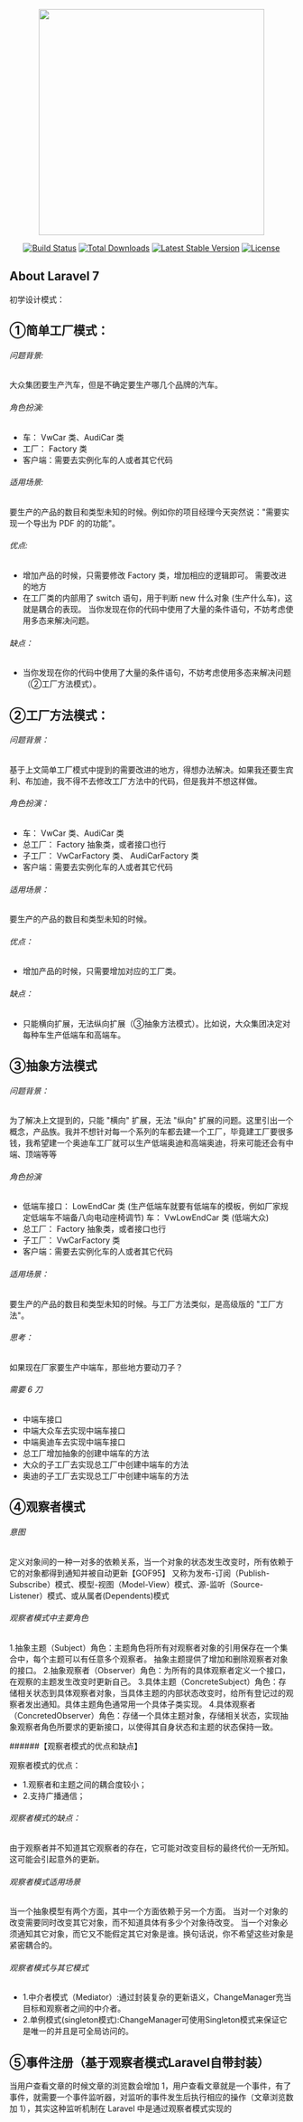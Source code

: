 <p align="center"><img src="https://res.cloudinary.com/dtfbvvkyp/image/upload/v1566331377/laravel-logolockup-cmyk-red.svg" width="400"></p>

<p align="center">
<a href="https://travis-ci.org/laravel/framework"><img src="https://travis-ci.org/laravel/framework.svg" alt="Build Status"></a>
<a href="https://packagist.org/packages/laravel/framework"><img src="https://poser.pugx.org/laravel/framework/d/total.svg" alt="Total Downloads"></a>
<a href="https://packagist.org/packages/laravel/framework"><img src="https://poser.pugx.org/laravel/framework/v/stable.svg" alt="Latest Stable Version"></a>
<a href="https://packagist.org/packages/laravel/framework"><img src="https://poser.pugx.org/laravel/framework/license.svg" alt="License"></a>
</p>

## About Laravel 7
初学设计模式：

## ①简单工厂模式：
###### 问题背景:
 
大众集团要生产汽车，但是不确定要生产哪几个品牌的汽车。

###### 角色扮演:
 
- 车： VwCar 类、AudiCar 类
- 工厂： Factory 类
- 客户端：需要去实例化车的人或者其它代码

###### 适用场景:
 
要生产的产品的数目和类型未知的时候。例如你的项目经理今天突然说："需要实现一个导出为 PDF 的的功能"。

###### 优点:
 
- 增加产品的时候，只需要修改 Factory 类，增加相应的逻辑即可。
需要改进的地方
- 在工厂类的内部用了 switch 语句，用于判断 new 什么对象 (生产什么车)，这就是耦合的表现。
当你发现在你的代码中使用了大量的条件语句，不妨考虑使用多态来解决问题。

###### 缺点：
 
- 当你发现在你的代码中使用了大量的条件语句，不妨考虑使用多态来解决问题（②工厂方法模式）。

## ②工厂方法模式：
###### 问题背景：
 
基于上文简单工厂模式中提到的需要改进的地方，得想办法解决。如果我还要生宾利、布加迪，我不得不去修改工厂方法中的代码，但是我并不想这样做。

###### 角色扮演：
 
- 车： VwCar 类、AudiCar 类
- 总工厂： Factory 抽象类，或者接口也行
- 子工厂： VwCarFactory 类、 AudiCarFactory 类
- 客户端：需要去实例化车的人或者其它代码

###### 适用场景：
 
要生产的产品的数目和类型未知的时候。

###### 优点：
 
- 增加产品的时候，只需要增加对应的工厂类。

###### 缺点：
 
- 只能横向扩展，无法纵向扩展（③抽象方法模式）。比如说，大众集团决定对每种车生产低端车和高端车。


## ③抽象方法模式

###### 问题背景：
 
为了解决上文提到的，只能 "横向" 扩展，无法 "纵向" 扩展的问题。这里引出一个概念，产品族。我并不想针对每一个系列的车都去建一个工厂，毕竟建工厂要很多钱，我希望建一个奥迪车工厂就可以生产低端奥迪和高端奥迪，将来可能还会有中端、顶端等等

###### 角色扮演
 

- 低端车接口： LowEndCar 类 (生产低端车就要有低端车的模板，例如厂家规定低端车不端备八向电动座椅调节)
车： VwLowEndCar 类 (低端大众)
- 总工厂： Factory 抽象类，或者接口也行
- 子工厂： VwCarFactory 类
- 客户端：需要去实例化车的人或者其它代码

###### 适用场景：
 
要生产的产品的数目和类型未知的时候。与工厂方法类似，是高级版的 "工厂方法"。

###### 思考：
 
如果现在厂家要生产中端车，那些地方要动刀子？

###### 需要 6 刀
 
- 中端车接口
- 中端大众车去实现中端车接口
- 中端奥迪车去实现中端车接口
- 总工厂增加抽象的创建中端车的方法
- 大众的子工厂去实现总工厂中创建中端车的方法
- 奥迪的子工厂去实现总工厂中创建中端车的方法


## ④观察者模式

###### 意图
 

定义对象间的一种一对多的依赖关系，当一个对象的状态发生改变时，所有依赖于它的对象都得到通知并被自动更新【GOF95】 又称为发布-订阅（Publish-Subscribe）模式、模型-视图（Model-View）模式、源-监听（Source-Listener）模式、或从属者(Dependents)模式

###### 观察者模式中主要角色
 

1.抽象主题（Subject）角色：主题角色将所有对观察者对象的引用保存在一个集合中，每个主题可以有任意多个观察者。 抽象主题提供了增加和删除观察者对象的接口。
2.抽象观察者（Observer）角色：为所有的具体观察者定义一个接口，在观察的主题发生改变时更新自己。
3.具体主题（ConcreteSubject）角色：存储相关状态到具体观察者对象，当具体主题的内部状态改变时，给所有登记过的观察者发出通知。具体主题角色通常用一个具体子类实现。
4.具体观察者（ConcretedObserver）角色：存储一个具体主题对象，存储相关状态，实现抽象观察者角色所要求的更新接口，以使得其自身状态和主题的状态保持一致。

######【观察者模式的优点和缺点】
 
观察者模式的优点：

- 1.观察者和主题之间的耦合度较小；
- 2.支持广播通信；

###### 观察者模式的缺点：
 

由于观察者并不知道其它观察者的存在，它可能对改变目标的最终代价一无所知。这可能会引起意外的更新。


###### 观察者模式适用场景
 
当一个抽象模型有两个方面，其中一个方面依赖于另一个方面。
当对一个对象的改变需要同时改变其它对象，而不知道具体有多少个对象待改变。
当一个对象必须通知其它对象，而它又不能假定其它对象是谁。换句话说，你不希望这些对象是紧密耦合的。

###### 观察者模式与其它模式
 
- 1.中介者模式（Mediator）:通过封装复杂的更新语义，ChangeManager充当目标和观察者之间的中介者。
- 2.单例模式(singleton模式):ChangeManager可使用Singleton模式来保证它是唯一的并且是可全局访问的。


## ⑤事件注册（基于观察者模式Laravel自带封装）
当用户查看文章的时候文章的浏览数会增加 1，用户查看文章就是一个事件，有了事件，就需要一个事件监听器，对监听的事件发生后执行相应的操作（文章浏览数加 1），其实这种监听机制在 Laravel 中是通过观察者模式实现的

 

